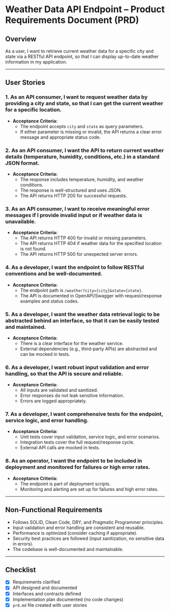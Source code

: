 # Weather Data API Endpoint – Product Requirements Document (PRD)

## Overview

As a user, I want to retrieve current weather data for a specific city and state via a RESTful API endpoint, so that I can display up-to-date weather information in my application.

---

## User Stories

### 1. As an API consumer, I want to request weather data by providing a city and state, so that I can get the current weather for a specific location.

- **Acceptance Criteria:**
  - The endpoint accepts `city` and `state` as query parameters.
  - If either parameter is missing or invalid, the API returns a clear error message and appropriate status code.

### 2. As an API consumer, I want the API to return current weather details (temperature, humidity, conditions, etc.) in a standard JSON format.

- **Acceptance Criteria:**
  - The response includes temperature, humidity, and weather conditions.
  - The response is well-structured and uses JSON.
  - The API returns HTTP 200 for successful requests.

### 3. As an API consumer, I want to receive meaningful error messages if I provide invalid input or if weather data is unavailable.

- **Acceptance Criteria:**
  - The API returns HTTP 400 for invalid or missing parameters.
  - The API returns HTTP 404 if weather data for the specified location is not found.
  - The API returns HTTP 500 for unexpected server errors.

### 4. As a developer, I want the endpoint to follow RESTful conventions and be well-documented.

- **Acceptance Criteria:**
  - The endpoint path is `/weather?city={city}&state={state}`.
  - The API is documented in OpenAPI/Swagger with request/response examples and status codes.

### 5. As a developer, I want the weather data retrieval logic to be abstracted behind an interface, so that it can be easily tested and maintained.

- **Acceptance Criteria:**
  - There is a clear interface for the weather service.
  - External dependencies (e.g., third-party APIs) are abstracted and can be mocked in tests.

### 6. As a developer, I want robust input validation and error handling, so that the API is secure and reliable.

- **Acceptance Criteria:**
  - All inputs are validated and sanitized.
  - Error responses do not leak sensitive information.
  - Errors are logged appropriately.

### 7. As a developer, I want comprehensive tests for the endpoint, service logic, and error handling.

- **Acceptance Criteria:**
  - Unit tests cover input validation, service logic, and error scenarios.
  - Integration tests cover the full request/response cycle.
  - External API calls are mocked in tests.

### 8. As an operator, I want the endpoint to be included in deployment and monitored for failures or high error rates.

- **Acceptance Criteria:**
  - The endpoint is part of deployment scripts.
  - Monitoring and alerting are set up for failures and high error rates.

---

## Non-Functional Requirements

- Follows SOLID, Clean Code, DRY, and Pragmatic Programmer principles.
- Input validation and error handling are consistent and reusable.
- Performance is optimized (consider caching if appropriate).
- Security best practices are followed (input sanitization, no sensitive data in errors).
- The codebase is well-documented and maintainable.

---

## Checklist

- [x] Requirements clarified
- [x] API designed and documented
- [x] Interfaces and contracts defined
- [x] Implementation plan documented (no code changes)
- [x] `prd.md` file created with user stories